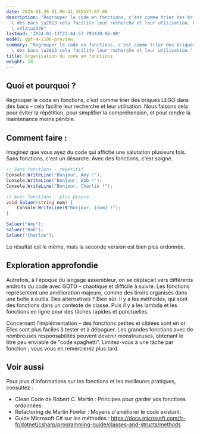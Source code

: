 ```yaml
---
date: 2024-01-26 01:09:41.385527-07:00
description: "Regrouper le code en fonctions, c'est comme trier des briques LEGO dans\
  \ des bacs \u2013 cela facilite leur recherche et leur utilisation. Nous faisons\
  \ cela\u2026"
lastmod: '2024-03-13T22:44:57.793430-06:00'
model: gpt-4-1106-preview
summary: "Regrouper le code en fonctions, c'est comme trier des briques LEGO dans\
  \ des bacs \u2013 cela facilite leur recherche et leur utilisation."
title: Organisation du code en fonctions
weight: 18
---
```


## Quoi et pourquoi ?
Regrouper le code en fonctions, c'est comme trier des briques LEGO dans des bacs – cela facilite leur recherche et leur utilisation. Nous faisons cela pour éviter la répétition, pour simplifier la compréhension, et pour rendre la maintenance moins pénible.

## Comment faire :
Imaginez que vous ayez du code qui affiche une salutation plusieurs fois. Sans fonctions, c'est un désordre. Avec des fonctions, c'est soigné.

```C#
// Sans fonctions - répétitif
Console.WriteLine("Bonjour, Amy !");
Console.WriteLine("Bonjour, Bob !");
Console.WriteLine("Bonjour, Charlie !");

// Avec fonctions - plus propre
void Saluer(string nom) {
    Console.WriteLine($"Bonjour, {nom} !");
}

Saluer("Amy");
Saluer("Bob");
Saluer("Charlie");
```

Le résultat est le même, mais la seconde version est bien plus ordonnée.

## Exploration approfondie
Autrefois, à l'époque du langage assembleur, on se déplaçait vers différents endroits du code avec GOTO – chaotique et difficile à suivre. Les fonctions représentent une amélioration majeure, comme des tiroirs organisés dans une boîte à outils. Des alternatives ? Bien sûr. Il y a les méthodes, qui sont des fonctions dans un contexte de classe. Puis il y a les lambda et les fonctions en ligne pour des tâches rapides et ponctuelles.

Concernant l'implémentation – des fonctions petites et ciblées sont en or. Elles sont plus faciles à tester et à déboguer. Les grandes fonctions avec de nombreuses responsabilités peuvent devenir monstrueuses, obtenant le titre peu enviable de "code spaghetti". Limitez-vous à une tâche par fonction ; vous vous en remercierez plus tard.

## Voir aussi
Pour plus d'informations sur les fonctions et les meilleures pratiques, consultez :

- Clean Code de Robert C. Martin : Principes pour garder vos fonctions ordonnées.
- Refactoring de Martin Fowler : Moyens d'améliorer le code existant.
- Guide Microsoft C# sur les méthodes : https://docs.microsoft.com/fr-fr/dotnet/csharp/programming-guide/classes-and-structs/methods
